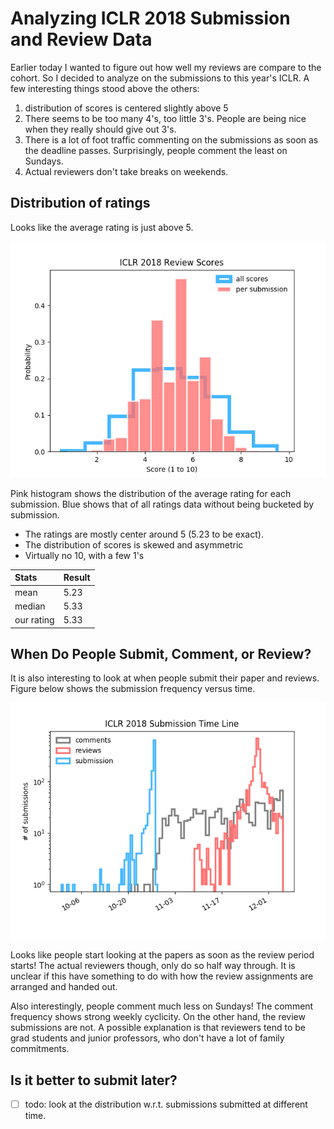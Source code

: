 # Analyzing ICLR 2018 Submission and Review Data

Earlier today I wanted to figure out how well my reviews are compare to the cohort. So I decided to analyze on the submissions to this year's ICLR. A few interesting things stood above the others:

1. distribution of scores is centered slightly above 5
2. There seems to be too many 4's, too little 3's. People are being nice when they really should give out 3's.
3. There is a lot of foot traffic commenting on the submissions as soon as the deadline passes. Surprisingly, people comment the least on Sundays.
4. Actual reviewers don't take breaks on weekends.


## Distribution of ratings

Looks like the average rating is just above 5.
 
![all_scores.png](./figures/all_scores.png)

Pink histogram shows the distribution of the average rating for each submission. Blue shows that of all ratings data without being bucketed by submission.

- The ratings are mostly center around 5 (5.23 to be exact). 
- The distribution of scores is skewed and asymmetric
- Virtually no 10, with a few 1's

| Stats      | Result |
|:---------- |:------ |
| mean       | 5.23   |
| median     | 5.33   |
| our rating | 5.33   |


## When Do People Submit, Comment, or Review?

It is also interesting to look at when people submit their paper and reviews. Figure below shows the submission frequency versus time. 

![./figures/submission_timeline.png](./figures/submission_timeline.png)

Looks like people start looking at the papers as soon as the review period starts! The actual reviewers though, only do so half way through. It is unclear if this have something to do with how the review assignments are arranged and handed out.

Also interestingly, people comment much less on Sundays! The comment frequency shows strong weekly cyclicity. On the other hand, the review submissions are not. A possible explanation is that reviewers tend to be grad students and junior professors, who don't have a lot of family commitments.

## Is it better to submit later?

- [ ] todo: look at the distribution w.r.t. submissions submitted at different time.
